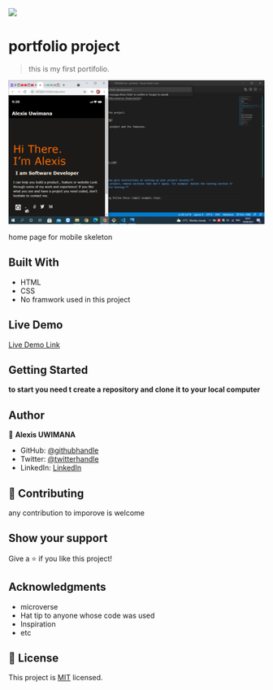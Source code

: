 ![](https://img.shields.io/badge/Microverse-blueviolet)

# portfolio project

> this is my first portifolio.

![screenshot](./images/readme.png)

home page for mobile skeleton

## Built With

- HTML 
- CSS
- No framwork used in this project

## Live Demo

[Live Demo Link](https://livedemo.com)


## Getting Started

**to start you need t create a repository and clone it to your local computer**


## Author

👤 **Alexis UWIMANA**

- GitHub: [@githubhandle](https://github.com/alexisuwimana)
- Twitter: [@twitterhandle](https://twitter.com/alexisuwimana)
- LinkedIn: [LinkedIn](https://www.linkedin.com/in/alexis-uwimana-38381148/)



## 🤝 Contributing

any contribution to imporove is welcome

## Show your support

Give a ⭐️ if you like this project!

## Acknowledgments

- microverse
- Hat tip to anyone whose code was used
- Inspiration
- etc

## 📝 License

This project is [MIT](./MIT.md) licensed.
